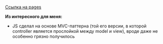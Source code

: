 [Ссылка на pages][link]  
 
__Из интересного для меня:__
* JS сделал на основе MVC-паттерна (той его версии, в которой controller является прослойкой между model и view), вроде даже не особенно грязно получилось



[link]: https://gregsmitt.github.io/posts_table/
